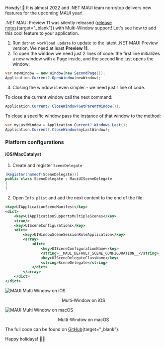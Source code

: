 Howdy! 👋
It is almost 2022 and .NET MAUI team non-stop delivers new features for the upcoming MAUI year!

.NET MAUI Preview 11 was silently released ([release notes](https://gist.github.com/Redth/347292446cc1d7f3bd381a2acae70c11){target="_blank"}) with Multi-Window support! Let's see how to add this cool feature to your application.

1. Run `dotnet workload update` to update to the latest .NET MAUI Preview version. We need at least **Preview 11**.
2. To open the window we need just 2 lines of code: the first line initializes a new window with a Page inside, and the second line just opens the window:
```csharp
var newWindow = new Window(new SecondPage());
Application.Current?.OpenWindow(newWindow);
```
3. Closing the window is even simpler - we need just 1 line of code.

To close the current window call the next command:
```csharp
Application.Current?.CloseWindow(GetParentWindow());
```

To close a specific window pass the instance of that window to the method:
```csharp
var myLastWindow = Application.Current?.Windows.Last();
Application.Current?.CloseWindow(myLastWindow);
```

### Platform configurations

#### iOS/MacCatalyst
1. Create and register `SceneDelegate`
```csharp
[Register(nameof(SceneDelegate))]
public class SceneDelegate : MauiUISceneDelegate
{
}
```

2. Open `Info.plist` and add the next content to the end of the file:
```xml
<key>UIApplicationSceneManifest</key>
<dict>
	<key>UIApplicationSupportsMultipleScenes</key>
	<true/>
	<key>UISceneConfigurations</key>
	<dict>
		<key>UIWindowSceneSessionRoleApplication</key>
		<array>
			<dict>
				<key>UISceneConfigurationName</key>
				<string>__MAUI_DEFAULT_SCENE_CONFIGURATION__</string>
				<key>UISceneDelegateClassName</key>
				<string>SceneDelegate</string>
			</dict>
		</array>
	</dict>
</dict>
```

![MAUI Multi Window on iOS](https://ik.imagekit.io/VladislavAntonyuk/vladislavantonyuk/articles/15/multi-window-ios.gif)

<center>Multi-Window on iOS</center>

![MAUI Multi Window on macOS](https://ik.imagekit.io/VladislavAntonyuk/vladislavantonyuk/articles/15/multi-window-macos.gif)

<center>Multi-Window on macOS</center>

The full code can be found on [GitHub](https://github.com/VladislavAntonyuk/MauiSamples/tree/main/MauiMultiWindow){target="_blank"}.

Happy holidays! 🎄🎁